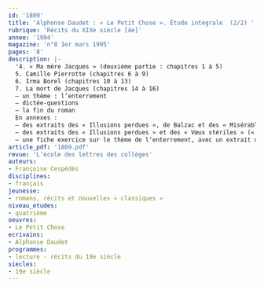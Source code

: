 ```yaml
---
id: '1809'
title: 'Alphonse Daudet : « Le Petit Chose ». Étude intégrale  (2/2) '
rubrique: 'Récits du XIXe siècle [4e]'
annee: '1994'
magazine: 'n°8 1er mars 1995'
pages: '8'
description: |-
  '4. « Ma mère Jacques » (deuxième partie : chapitres 1 à 5)
  5. Camille Pierrotte (chapitres 6 à 9)
  6. Irma Borel (chapitres 10 à 13)
  7. La mort de Jacques (chapitres 14 à 16)
  – un thème : l’enterrement
  – dictée-questions
  – la fin du roman
  En annexes :
  – des extraits des « Illusions perdues », de Balzac et des « Misérables », de Hugo, sur la vie à Paris
  – des extraits des « Illusions perdues » et des « Vœux stériles » (« Premières poésies »), de Musset, sur le métier de poète
  – une fiche exercice sur le thème de l’enterrement, avec un extrait du « Père Goriot », de Balzac et le poème « L’Enterrement », de Verlaine (« Vers de jeunesse »)'
article_pdf: '1809.pdf'
revue: 'L’école des lettres des collèges'
auteurs:
- Françoise Cespédès
disciplines:
- français
jeunesse:
- romans, récits et nouvelles « classiques »
niveau_etudes:
- quatrième
oeuvres:
- Le Petit Chose
ecrivains:
- Alphonse Daudet
programmes:
- lecture - récits du 19e siècle
siecles:
- 19e siècle
---
```

